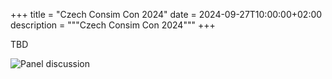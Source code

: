 +++
title = "Czech Consim Con 2024"
date = 2024-09-27T10:00:00+02:00
description = """Czech Consim Con 2024"""
+++

TBD

![Panel discussion](C3-2024.jpg)
